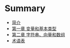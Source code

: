 <!--
 * @Author: Loren
 * @Date: 2022-04-11 19:58:52
 * @LastEditTime: 2022-05-05 23:54:35
 * @FilePath: /c_plus_plus_book/gitbook/SUMMARY.md
 * @Description: C Plus Plus Book Description.
 * 
 * Copyright (c) 2022 by Loren, All Rights Reserved. 
-->

# Summary

* [简介](README.md)
* [第一章 变量和基本类型](Chapter1.md)
* [第二章 字符串、向量和数组](Chapter2.md)
* [术语表](Glossary.md)